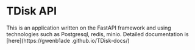 # TDisk API 
This is an application written on the FastAPI framework and using technologies such as Postgresql, redis, minio. Detailed documentation is [here](https://gwenb1ade .github.io/TDisk-docs/) 

